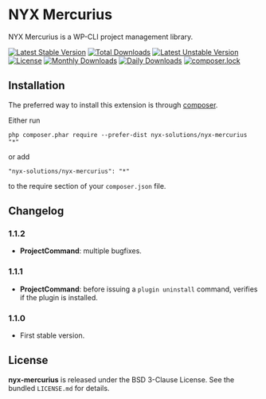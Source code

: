 # NYX Mercurius

NYX Mercurius is a WP-CLI project management library.

[![Latest Stable Version](https://poser.pugx.org/nyx-solutions/nyx-mercurius/v/stable)](https://packagist.org/packages/nyx-solutions/nyx-mercurius)
[![Total Downloads](https://poser.pugx.org/nyx-solutions/nyx-mercurius/downloads)](https://packagist.org/packages/nyx-solutions/nyx-mercurius)
[![Latest Unstable Version](https://poser.pugx.org/nyx-solutions/nyx-mercurius/v/unstable)](https://packagist.org/packages/nyx-solutions/nyx-mercurius)
[![License](https://poser.pugx.org/nyx-solutions/nyx-mercurius/license)](https://packagist.org/packages/nyx-solutions/nyx-mercurius)
[![Monthly Downloads](https://poser.pugx.org/nyx-solutions/nyx-mercurius/d/monthly)](https://packagist.org/packages/nyx-solutions/nyx-mercurius)
[![Daily Downloads](https://poser.pugx.org/nyx-solutions/nyx-mercurius/d/daily)](https://packagist.org/packages/nyx-solutions/nyx-mercurius)
[![composer.lock](https://poser.pugx.org/nyx-solutions/nyx-mercurius/composerlock)](https://packagist.org/packages/nyx-solutions/nyx-mercurius)

## Installation

The preferred way to install this extension is through [composer](http://getcomposer.org/download/).

Either run

```
php composer.phar require --prefer-dist nyx-solutions/nyx-mercurius "*"
```

or add

```
"nyx-solutions/nyx-mercurius": "*"
```

to the require section of your `composer.json` file.

## Changelog

### 1.1.2

- **ProjectCommand**: multiple bugfixes.

### 1.1.1

- **ProjectCommand**: before issuing a `plugin uninstall` command, verifies if the plugin is installed.

### 1.1.0

- First stable version.

## License

**nyx-mercurius** is released under the BSD 3-Clause License. See the bundled `LICENSE.md` for details.
